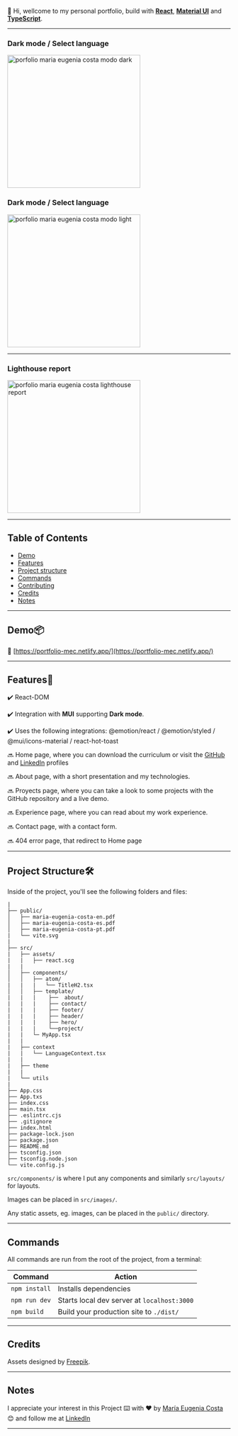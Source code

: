 💫 Hi, wellcome to my personal portfolio, build with [**React**](https://react.dev/), [**Material UI**](https://mui.com/) and [**TypeScript**](https://www.typescriptlang.org/).

---

### Dark mode /  Select language

<img src="https://github.com/eugenia1984/portfolio/assets/72580574/ff4ed410-5a13-4f1e-8b90-a12bc3b8c650" width="300" alt="porfolio maria eugenia costa modo dark" />


### Dark mode / Select language

<img src="https://github.com/eugenia1984/portfolio/assets/72580574/5653ace6-c89f-4e4b-89d1-b804c33caf1a" width="300" alt="porfolio maria eugenia costa modo light" />



---

### Lighthouse report

<img src="https://github.com/eugenia1984/portfolio/assets/72580574/f56df6f5-23d8-4595-96fe-829f7f326f2c" width="300" alt="porfolio maria eugenia costa lighthouse report" />



---

## Table of Contents

- [Demo](#demo📦)
- [Features](#features📢)
- [Project structure](#project-structure🛠️)
- [Commands](#commands)
- [Contributing](#contributing)
- [Credits](#credits)
- [Notes](#notes)

---

## Demo📦

📌 [https://portfolio-mec.netlify.app/](https://portfolio-mec.netlify.app/)

---

## Features📢

✔️ React-DOM

✔️ Integration with **MUI** supporting **Dark mode**.

✔️ Uses the following integrations: @emotion/react / @emotion/styled / @mui/icons-material /  react-hot-toast
  
🔜 Home page, where you can download the curriculum or visit the [GitHub](https://github.com/eugenia1984) and [LinkedIn](https://github.com/eugenia1984) profiles

🔜 About page, with a short presentation and my technologies.

🔜 Proyects page, where you can take a look to some projects with the GitHub repository and a live demo.

🔜 Experience page, where you can read about my work experience.

🔜 Contact page, with a contact form.

🔜 404 error page, that redirect to Home page

---

## Project Structure🛠️

Inside of the project, you'll see the following folders and files:

```
|
├── public/
│   ├── maria-eugenia-costa-en.pdf
│   ├── maria-eugenia-costa-es.pdf
│   ├── maria-eugenia-costa-pt.pdf
|   └── vite.svg
|   
├── src/
|   ├── assets/
|   |   ├── react.scg
|   |
│   ├── components/
│   │   ├── atom/
|   |   |   └── TitleH2.tsx
│   │   ├── template/
|   |   |    ├──  about/
|   |   |    ├── contact/
|   |   |    ├── footer/
|   |   |    ├── header/
|   |   |    ├── hero/
|   |   |    └──project/
|   |   └─ MyApp.tsx
|   |
|   ├── context
|   |   └── LanguageContext.tsx
|   |
|   ├── theme
|   |
|   └── utils
|
├── App.css
├── App.txs
├── index.css
├── main.tsx
├── .eslintrc.cjs
├── .gitignore
├── index.html
├── package-lock.json
├── package.json
├── README.md
├── tsconfig.json
├── tsconfig.node.json
└── vite.config.js
```

`src/components/` is where I put any components and similarly `src/layouts/` for layouts.

Images can be placed in `src/images/`.

Any static assets, eg. images, can be placed in the `public/` directory.

---

## Commands

All commands are run from the root of the project, from a terminal:

| Command | Action |
| ------- | ------ |
| `npm install`  | Installs dependencies |
| `npm run dev`  | Starts local dev server at `localhost:3000` |
| `npm build`    | Build your production site to `./dist/`     |                     

---

## Credits

Assets designed by [Freepik](www.freepik.com).

---

## Notes

I appreciate your interest in this Project ⌨️ with ❤️ by [María Eugenia Costa](https://github.com/eugenia1984) 😊 and follow me at [LinkedIn](http://www.linkedin.com/in/maríaeugeniacosta)

---
